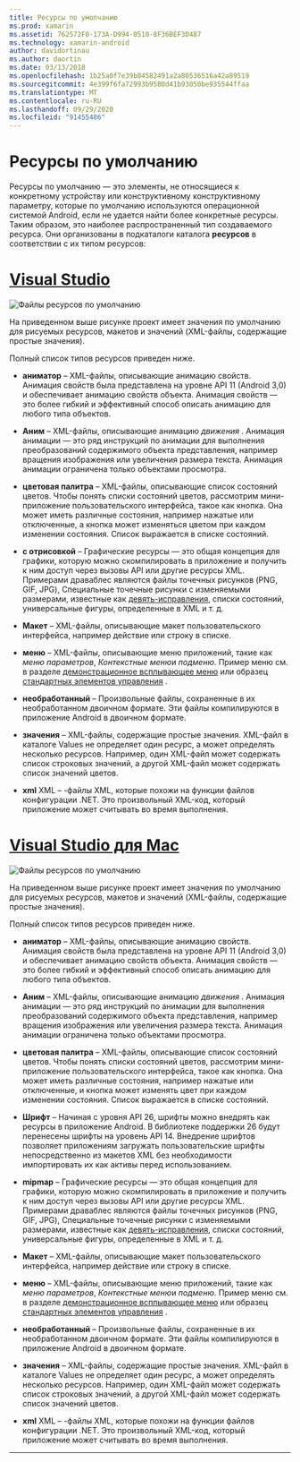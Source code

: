 ```yaml
---
title: Ресурсы по умолчанию
ms.prod: xamarin
ms.assetid: 762572F0-173A-D994-0510-8F36BEF3D487
ms.technology: xamarin-android
author: davidortinau
ms.author: daortin
ms.date: 03/13/2018
ms.openlocfilehash: 1b25a0f7e39b84582491a2a80536516a42a89519
ms.sourcegitcommit: 4e399f6fa72993b9580d41b93050be935544ffaa
ms.translationtype: MT
ms.contentlocale: ru-RU
ms.lasthandoff: 09/29/2020
ms.locfileid: "91455486"
---
```

# <a name="default-resources"></a>Ресурсы по умолчанию

Ресурсы по умолчанию — это элементы, не относящиеся к конкретному устройству или конструктивному конструктивному параметру, которые по умолчанию используются операционной системой Android, если не удается найти более конкретные ресурсы. Таким образом, это наиболее распространенный тип создаваемого ресурса. Они организованы в подкаталоги каталога **ресурсов** в соответствии с их типом ресурсов:

# <a name="visual-studio"></a>[Visual Studio](#tab/windows)

![Файлы ресурсов по умолчанию](default-resources-images/01-resource-files-vs.png)

На приведенном выше рисунке проект имеет значения по умолчанию для рисуемых ресурсов, макетов и значений (XML-файлы, содержащие простые значения).

Полный список типов ресурсов приведен ниже.

- **аниматор** &ndash; XML-файлы, описывающие анимацию свойств.
   Анимация свойств была представлена на уровне API 11 (Android 3,0) и обеспечивает анимацию свойств объекта. Анимация свойств — это более гибкий и эффективный способ описать анимацию для любого типа объектов.

- **Аним** &ndash; XML-файлы, описывающие анимацию *движения* . Анимация анимации — это ряд инструкций по анимации для выполнения преобразований содержимого объекта представления, например вращения изображения или увеличения размера текста. Анимация анимации ограничена только объектами просмотра.

- **цветовая палитра** &ndash; XML-файлы, описывающие список состояний цветов. Чтобы понять списки состояний цветов, рассмотрим мини-приложение пользовательского интерфейса, такое как кнопка.
   Она может иметь различные состояния, например нажатые или отключенные, а кнопка может изменяться цветом при каждом изменении состояния. Список выражается в списке состояний.

- **с отрисовкой** &ndash; Графические ресурсы — это общая концепция для графики, которую можно скомпилировать в приложение и получить к ним доступ через вызовы API или другие ресурсы XML.
   Примерами драваблес являются файлы точечных рисунков (PNG, GIF, JPG), Специальные точечные рисунки с изменяемыми размерами, известные как [девять-исправления](https://developer.android.com/guide/topics/graphics/2d-graphics.html#nine-patch), списки состояний, универсальные фигуры, определенные в XML и т. д.

- **Макет** &ndash; XML-файлы, описывающие макет пользовательского интерфейса, например действие или строку в списке.

- **меню** &ndash; XML-файлы, описывающие меню приложений, такие как *меню параметров*, *Контекстные меню*и *подменю*. Пример меню см. в разделе [демонстрационное всплывающее меню](/samples/xamarin/monodroid-samples/popupmenudemo) или образец [стандартных элементов управления](/samples/xamarin/mobile-samples/standardcontrols/) .

- **необработанный** &ndash; Произвольные файлы, сохраненные в их необработанном двоичном формате. Эти файлы компилируются в приложение Android в двоичном формате.

- **значения** &ndash; XML-файлы, содержащие простые значения. XML-файл в каталоге Values не определяет один ресурс, а может определять несколько ресурсов. Например, один XML-файл может содержать список строковых значений, а другой XML-файл может содержать список значений цветов.

- **xml** XML &ndash; -файлы XML, которые похожи на функции файлов конфигурации .NET. Это произвольный XML-код, который приложение может считывать во время выполнения.

# <a name="visual-studio-for-mac"></a>[Visual Studio для Mac](#tab/macos)

![Файлы ресурсов по умолчанию](default-resources-images/01-resource-files-xs.png)

На приведенном выше рисунке проект имеет значения по умолчанию для рисуемых ресурсов, макетов и значений (XML-файлы, содержащие простые значения).

Полный список типов ресурсов приведен ниже.

- **аниматор** &ndash; XML-файлы, описывающие анимацию свойств.
   Анимация свойств была представлена на уровне API 11 (Android 3,0) и обеспечивает анимацию свойств объекта. Анимация свойств — это более гибкий и эффективный способ описать анимацию для любого типа объектов.

- **Аним** &ndash; XML-файлы, описывающие анимацию *движения* . Анимация анимации — это ряд инструкций по анимации для выполнения преобразований содержимого объекта представления, например вращения изображения или увеличения размера текста. Анимация анимации ограничена только объектами просмотра.

- **цветовая палитра** &ndash; XML-файлы, описывающие список состояний цветов. Чтобы понять списки состояний цветов, рассмотрим мини-приложение пользовательского интерфейса, такое как кнопка.
   Она может иметь различные состояния, например нажатые или отключенные, и кнопка может изменять цвет при каждом изменении состояния. Список выражается в списке состояний.

- **Шрифт** &ndash; Начиная с уровня API 26, шрифты можно внедрять как ресурсы в приложение Android. В библиотеке поддержки 26 будут перенесены шрифты на уровень API 14. Внедрение шрифтов позволяет приложениям загружать пользовательские шрифты непосредственно из макетов XML без необходимости импортировать их как активы перед использованием.

- **mipmap** &ndash; Графические ресурсы — это общая концепция для графики, которую можно скомпилировать в приложение и получить к ним доступ через вызовы API или другие ресурсы XML.
   Примерами драваблес являются файлы точечных рисунков (PNG, GIF, JPG), Специальные точечные рисунки с изменяемыми размерами, известные как [девять-исправления](https://developer.android.com/guide/topics/graphics/2d-graphics.html#nine-patch), списки состояний, универсальные фигуры, определенные в XML и т. д.

- **Макет** &ndash; XML-файлы, описывающие макет пользовательского интерфейса, например действие или строку в списке.

- **меню** &ndash; XML-файлы, описывающие меню приложений, такие как *меню параметров*, *Контекстные меню*и *подменю*. Пример меню см. в разделе [демонстрационное всплывающее меню](/samples/xamarin/monodroid-samples/popupmenudemo) или образец [стандартных элементов управления](/samples/xamarin/mobile-samples/standardcontrols/) .

- **необработанный** &ndash; Произвольные файлы, сохраненные в их необработанном двоичном формате. Эти файлы компилируются в приложение Android в двоичном формате.

- **значения** &ndash; XML-файлы, содержащие простые значения. XML-файл в каталоге Values не определяет один ресурс, а может определять несколько ресурсов. Например, один XML-файл может содержать список строковых значений, а другой XML-файл может содержать список значений цветов.

- **xml** XML &ndash; -файлы XML, которые похожи на функции файлов конфигурации .NET. Это произвольный XML-код, который приложение может считывать во время выполнения.

-----